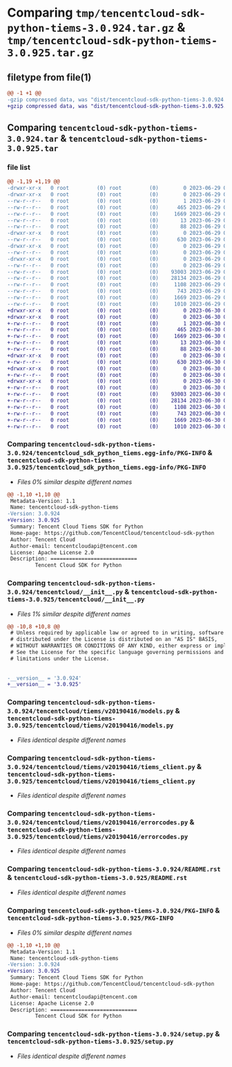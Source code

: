 # Comparing `tmp/tencentcloud-sdk-python-tiems-3.0.924.tar.gz` & `tmp/tencentcloud-sdk-python-tiems-3.0.925.tar.gz`

## filetype from file(1)

```diff
@@ -1 +1 @@
-gzip compressed data, was "dist/tencentcloud-sdk-python-tiems-3.0.924.tar", last modified: Thu Jun 29 00:47:50 2023, max compression
+gzip compressed data, was "dist/tencentcloud-sdk-python-tiems-3.0.925.tar", last modified: Fri Jun 30 02:24:10 2023, max compression
```

## Comparing `tencentcloud-sdk-python-tiems-3.0.924.tar` & `tencentcloud-sdk-python-tiems-3.0.925.tar`

### file list

```diff
@@ -1,19 +1,19 @@
-drwxr-xr-x   0 root         (0) root         (0)        0 2023-06-29 00:47:50.000000 tencentcloud-sdk-python-tiems-3.0.924/
-drwxr-xr-x   0 root         (0) root         (0)        0 2023-06-29 00:47:50.000000 tencentcloud-sdk-python-tiems-3.0.924/tencentcloud_sdk_python_tiems.egg-info/
--rw-r--r--   0 root         (0) root         (0)        1 2023-06-29 00:47:50.000000 tencentcloud-sdk-python-tiems-3.0.924/tencentcloud_sdk_python_tiems.egg-info/dependency_links.txt
--rw-r--r--   0 root         (0) root         (0)      465 2023-06-29 00:47:50.000000 tencentcloud-sdk-python-tiems-3.0.924/tencentcloud_sdk_python_tiems.egg-info/SOURCES.txt
--rw-r--r--   0 root         (0) root         (0)     1669 2023-06-29 00:47:50.000000 tencentcloud-sdk-python-tiems-3.0.924/tencentcloud_sdk_python_tiems.egg-info/PKG-INFO
--rw-r--r--   0 root         (0) root         (0)       13 2023-06-29 00:47:50.000000 tencentcloud-sdk-python-tiems-3.0.924/tencentcloud_sdk_python_tiems.egg-info/top_level.txt
--rw-r--r--   0 root         (0) root         (0)       88 2023-06-29 00:47:50.000000 tencentcloud-sdk-python-tiems-3.0.924/setup.cfg
-drwxr-xr-x   0 root         (0) root         (0)        0 2023-06-29 00:47:50.000000 tencentcloud-sdk-python-tiems-3.0.924/tencentcloud/
--rw-r--r--   0 root         (0) root         (0)      630 2023-06-29 00:47:50.000000 tencentcloud-sdk-python-tiems-3.0.924/tencentcloud/__init__.py
-drwxr-xr-x   0 root         (0) root         (0)        0 2023-06-29 00:47:50.000000 tencentcloud-sdk-python-tiems-3.0.924/tencentcloud/tiems/
--rw-r--r--   0 root         (0) root         (0)        0 2023-06-29 00:47:50.000000 tencentcloud-sdk-python-tiems-3.0.924/tencentcloud/tiems/__init__.py
-drwxr-xr-x   0 root         (0) root         (0)        0 2023-06-29 00:47:50.000000 tencentcloud-sdk-python-tiems-3.0.924/tencentcloud/tiems/v20190416/
--rw-r--r--   0 root         (0) root         (0)        0 2023-06-29 00:47:50.000000 tencentcloud-sdk-python-tiems-3.0.924/tencentcloud/tiems/v20190416/__init__.py
--rw-r--r--   0 root         (0) root         (0)    93003 2023-06-29 00:47:50.000000 tencentcloud-sdk-python-tiems-3.0.924/tencentcloud/tiems/v20190416/models.py
--rw-r--r--   0 root         (0) root         (0)    28134 2023-06-29 00:47:50.000000 tencentcloud-sdk-python-tiems-3.0.924/tencentcloud/tiems/v20190416/tiems_client.py
--rw-r--r--   0 root         (0) root         (0)     1108 2023-06-29 00:47:50.000000 tencentcloud-sdk-python-tiems-3.0.924/tencentcloud/tiems/v20190416/errorcodes.py
--rw-r--r--   0 root         (0) root         (0)      743 2023-06-29 00:47:50.000000 tencentcloud-sdk-python-tiems-3.0.924/README.rst
--rw-r--r--   0 root         (0) root         (0)     1669 2023-06-29 00:47:50.000000 tencentcloud-sdk-python-tiems-3.0.924/PKG-INFO
--rw-r--r--   0 root         (0) root         (0)     1010 2023-06-29 00:47:50.000000 tencentcloud-sdk-python-tiems-3.0.924/setup.py
+drwxr-xr-x   0 root         (0) root         (0)        0 2023-06-30 02:24:10.000000 tencentcloud-sdk-python-tiems-3.0.925/
+drwxr-xr-x   0 root         (0) root         (0)        0 2023-06-30 02:24:10.000000 tencentcloud-sdk-python-tiems-3.0.925/tencentcloud_sdk_python_tiems.egg-info/
+-rw-r--r--   0 root         (0) root         (0)        1 2023-06-30 02:24:10.000000 tencentcloud-sdk-python-tiems-3.0.925/tencentcloud_sdk_python_tiems.egg-info/dependency_links.txt
+-rw-r--r--   0 root         (0) root         (0)      465 2023-06-30 02:24:10.000000 tencentcloud-sdk-python-tiems-3.0.925/tencentcloud_sdk_python_tiems.egg-info/SOURCES.txt
+-rw-r--r--   0 root         (0) root         (0)     1669 2023-06-30 02:24:10.000000 tencentcloud-sdk-python-tiems-3.0.925/tencentcloud_sdk_python_tiems.egg-info/PKG-INFO
+-rw-r--r--   0 root         (0) root         (0)       13 2023-06-30 02:24:10.000000 tencentcloud-sdk-python-tiems-3.0.925/tencentcloud_sdk_python_tiems.egg-info/top_level.txt
+-rw-r--r--   0 root         (0) root         (0)       88 2023-06-30 02:24:10.000000 tencentcloud-sdk-python-tiems-3.0.925/setup.cfg
+drwxr-xr-x   0 root         (0) root         (0)        0 2023-06-30 02:24:10.000000 tencentcloud-sdk-python-tiems-3.0.925/tencentcloud/
+-rw-r--r--   0 root         (0) root         (0)      630 2023-06-30 02:24:10.000000 tencentcloud-sdk-python-tiems-3.0.925/tencentcloud/__init__.py
+drwxr-xr-x   0 root         (0) root         (0)        0 2023-06-30 02:24:10.000000 tencentcloud-sdk-python-tiems-3.0.925/tencentcloud/tiems/
+-rw-r--r--   0 root         (0) root         (0)        0 2023-06-30 02:24:10.000000 tencentcloud-sdk-python-tiems-3.0.925/tencentcloud/tiems/__init__.py
+drwxr-xr-x   0 root         (0) root         (0)        0 2023-06-30 02:24:10.000000 tencentcloud-sdk-python-tiems-3.0.925/tencentcloud/tiems/v20190416/
+-rw-r--r--   0 root         (0) root         (0)        0 2023-06-30 02:24:10.000000 tencentcloud-sdk-python-tiems-3.0.925/tencentcloud/tiems/v20190416/__init__.py
+-rw-r--r--   0 root         (0) root         (0)    93003 2023-06-30 02:24:10.000000 tencentcloud-sdk-python-tiems-3.0.925/tencentcloud/tiems/v20190416/models.py
+-rw-r--r--   0 root         (0) root         (0)    28134 2023-06-30 02:24:10.000000 tencentcloud-sdk-python-tiems-3.0.925/tencentcloud/tiems/v20190416/tiems_client.py
+-rw-r--r--   0 root         (0) root         (0)     1108 2023-06-30 02:24:10.000000 tencentcloud-sdk-python-tiems-3.0.925/tencentcloud/tiems/v20190416/errorcodes.py
+-rw-r--r--   0 root         (0) root         (0)      743 2023-06-30 02:24:10.000000 tencentcloud-sdk-python-tiems-3.0.925/README.rst
+-rw-r--r--   0 root         (0) root         (0)     1669 2023-06-30 02:24:10.000000 tencentcloud-sdk-python-tiems-3.0.925/PKG-INFO
+-rw-r--r--   0 root         (0) root         (0)     1010 2023-06-30 02:24:10.000000 tencentcloud-sdk-python-tiems-3.0.925/setup.py
```

### Comparing `tencentcloud-sdk-python-tiems-3.0.924/tencentcloud_sdk_python_tiems.egg-info/PKG-INFO` & `tencentcloud-sdk-python-tiems-3.0.925/tencentcloud_sdk_python_tiems.egg-info/PKG-INFO`

 * *Files 0% similar despite different names*

```diff
@@ -1,10 +1,10 @@
 Metadata-Version: 1.1
 Name: tencentcloud-sdk-python-tiems
-Version: 3.0.924
+Version: 3.0.925
 Summary: Tencent Cloud Tiems SDK for Python
 Home-page: https://github.com/TencentCloud/tencentcloud-sdk-python
 Author: Tencent Cloud
 Author-email: tencentcloudapi@tencent.com
 License: Apache License 2.0
 Description: ============================
         Tencent Cloud SDK for Python
```

### Comparing `tencentcloud-sdk-python-tiems-3.0.924/tencentcloud/__init__.py` & `tencentcloud-sdk-python-tiems-3.0.925/tencentcloud/__init__.py`

 * *Files 1% similar despite different names*

```diff
@@ -10,8 +10,8 @@
 # Unless required by applicable law or agreed to in writing, software
 # distributed under the License is distributed on an "AS IS" BASIS,
 # WITHOUT WARRANTIES OR CONDITIONS OF ANY KIND, either express or implied.
 # See the License for the specific language governing permissions and
 # limitations under the License.
 
 
-__version__ = '3.0.924'
+__version__ = '3.0.925'
```

### Comparing `tencentcloud-sdk-python-tiems-3.0.924/tencentcloud/tiems/v20190416/models.py` & `tencentcloud-sdk-python-tiems-3.0.925/tencentcloud/tiems/v20190416/models.py`

 * *Files identical despite different names*

### Comparing `tencentcloud-sdk-python-tiems-3.0.924/tencentcloud/tiems/v20190416/tiems_client.py` & `tencentcloud-sdk-python-tiems-3.0.925/tencentcloud/tiems/v20190416/tiems_client.py`

 * *Files identical despite different names*

### Comparing `tencentcloud-sdk-python-tiems-3.0.924/tencentcloud/tiems/v20190416/errorcodes.py` & `tencentcloud-sdk-python-tiems-3.0.925/tencentcloud/tiems/v20190416/errorcodes.py`

 * *Files identical despite different names*

### Comparing `tencentcloud-sdk-python-tiems-3.0.924/README.rst` & `tencentcloud-sdk-python-tiems-3.0.925/README.rst`

 * *Files identical despite different names*

### Comparing `tencentcloud-sdk-python-tiems-3.0.924/PKG-INFO` & `tencentcloud-sdk-python-tiems-3.0.925/PKG-INFO`

 * *Files 0% similar despite different names*

```diff
@@ -1,10 +1,10 @@
 Metadata-Version: 1.1
 Name: tencentcloud-sdk-python-tiems
-Version: 3.0.924
+Version: 3.0.925
 Summary: Tencent Cloud Tiems SDK for Python
 Home-page: https://github.com/TencentCloud/tencentcloud-sdk-python
 Author: Tencent Cloud
 Author-email: tencentcloudapi@tencent.com
 License: Apache License 2.0
 Description: ============================
         Tencent Cloud SDK for Python
```

### Comparing `tencentcloud-sdk-python-tiems-3.0.924/setup.py` & `tencentcloud-sdk-python-tiems-3.0.925/setup.py`

 * *Files identical despite different names*

